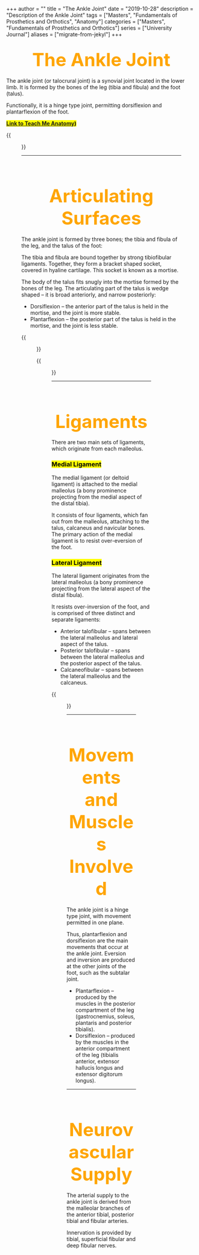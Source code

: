 +++
author = ""
title = "The Ankle Joint"
date = "2019-10-28"
description = "Description of the Ankle Joint"
tags = ["Masters", "Fundamentals of Prosthetics and Orthotics", "Anatomy"]
categories = ["Masters", "Fundamentals of Prosthetics and Orthotics"]
series = ["University Journal"]
aliases = ["migrate-from-jekyl"]
+++

<font size="+7" color="orange"><center> The Ankle Joint </center></font>  
---

The ankle joint (or talocrural joint) is a synovial joint located in the lower limb. It is formed by the bones of the leg (tibia and fibula) and the foot (talus).

Functionally, it is a hinge type joint, permitting dorsiflexion and plantarflexion of the foot.

**<mark>[Link to Teach Me Anatomy](https://teachmeanatomy.info/lower-limb/joints/ankle-joint/))<mark>**

{{<figure src="/Ligaments-and-joints/Bones-of-the-Ankle-Joint-Tibia-Fibula-and-Talus.jpg" position="center" style="border-radius: 8px;" caption="Bones of the Ankle Joint" captionPosition="center" captionStyle="color: white;" >}}

---

<br><br>

<font size="+7" color="orange"><center> Articulating Surfaces </center></font>  
---

The ankle joint is formed by three bones; the tibia and fibula of the leg, and the talus of the foot:

The tibia and fibula are bound together by strong tibiofibular ligaments. Together, they form a bracket shaped socket, covered in hyaline cartilage. This socket is known as a mortise.

The body of the talus fits snugly into the mortise formed by the bones of the leg. The articulating part of the talus is wedge shaped – it is broad anteriorly, and narrow posteriorly:

- Dorsiflexion – the anterior part of the talus is held in the mortise, and the joint is more stable.
- Plantarflexion – the posterior part of the talus is held in the mortise, and the joint is less stable.

{{<figure src="/Ligaments-and-joints/Diagram-of-the-Bracket-or-Mortise-Structure-of-the-Ankle-Joint-600x529.jpg" position="center" style="border-radius: 8px;" caption="Bones of the Ankle Joint" captionPosition="center" captionStyle="color: white;" >}}

{{<figure src="/Ligaments-and-joints/The-Talus-in-the-Ankle-Joint.jpg" position="center" style="border-radius: 8px;" caption="The Talus in the Ankle Joint" captionPosition="center" captionStyle="color: white;" >}}

---

<br><br>

<font size="+7" color="orange"><center> Ligaments </center></font>  
---

There are two main sets of ligaments, which originate from each malleolus.

### **<mark>Medial Ligament<mark>**
The medial ligament (or deltoid ligament) is attached to the medial malleolus (a bony prominence projecting from the medial aspect of the distal tibia).

It consists of four ligaments, which fan out from the malleolus, attaching to the talus, calcaneus and navicular bones. The primary action of the medial ligament is to resist over-eversion of the foot.

### **<mark>Lateral Ligament<mark>**
The lateral ligament originates from the lateral malleolus (a bony prominence projecting from the lateral aspect of the distal fibula).

It resists over-inversion of the foot, and is comprised of three distinct and separate ligaments:

- Anterior talofibular – spans between the lateral malleolus and lateral aspect of the talus.
- Posterior talofibular – spans between the lateral malleolus and the posterior aspect of the talus.
- Calcaneofibular – spans between the lateral malleolus and the calcaneus.

{{<figure src="/Ligaments-and-joints/Ligaments-of-the-Ankle-Joint.jpg" position="center" style="border-radius: 8px;" caption="Ligaments of the Ankle Joint" captionPosition="center" captionStyle="color: white;" >}}

---

<br><br>

<font size="+7" color="orange"><center> Movements and Muscles Involved </center></font>  
---

The ankle joint is a hinge type joint, with movement permitted in one plane.

Thus, plantarflexion and dorsiflexion are the main movements that occur at the ankle joint. Eversion and inversion are produced at the other joints of the foot, such as the subtalar joint.

-  Plantarflexion – produced by the muscles in the posterior compartment of the leg (gastrocnemius, soleus, plantaris and posterior tibialis).
- Dorsiflexion – produced by the muscles in the anterior compartment of the leg (tibialis anterior, extensor hallucis longus and extensor digitorum longus).

---

<br><br>

<font size="+7" color="orange"><center> Neurovascular Supply </center></font>  
---

The arterial supply to the ankle joint is derived from the malleolar branches of the anterior tibial, posterior tibial and fibular arteries.

Innervation is provided by tibial, superficial fibular and deep fibular nerves.